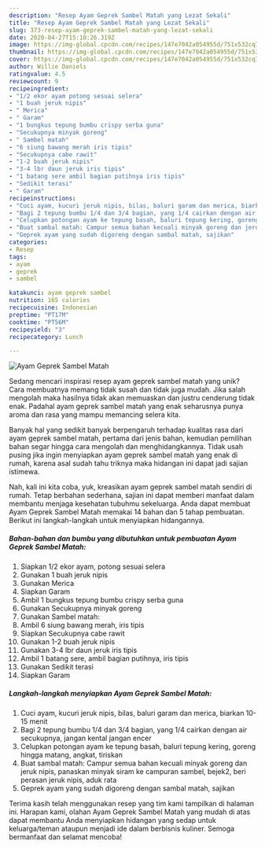 ```yaml
---
description: "Resep Ayam Geprek Sambel Matah yang Lezat Sekali"
title: "Resep Ayam Geprek Sambel Matah yang Lezat Sekali"
slug: 373-resep-ayam-geprek-sambel-matah-yang-lezat-sekali
date: 2020-04-27T15:10:26.319Z
image: https://img-global.cpcdn.com/recipes/147e7042a054955d/751x532cq70/ayam-geprek-sambel-matah-foto-resep-utama.jpg
thumbnail: https://img-global.cpcdn.com/recipes/147e7042a054955d/751x532cq70/ayam-geprek-sambel-matah-foto-resep-utama.jpg
cover: https://img-global.cpcdn.com/recipes/147e7042a054955d/751x532cq70/ayam-geprek-sambel-matah-foto-resep-utama.jpg
author: Willie Daniels
ratingvalue: 4.5
reviewcount: 9
recipeingredient:
- "1/2 ekor ayam potong sesuai selera"
- "1 buah jeruk nipis"
- " Merica"
- " Garam"
- "1 bungkus tepung bumbu crispy serba guna"
- "Secukupnya minyak goreng"
- " Sambel matah"
- "6 siung bawang merah iris tipis"
- "Secukupnya cabe rawit"
- "1-2 buah jeruk nipis"
- "3-4 lbr daun jeruk iris tipis"
- "1 batang sere ambil bagian putihnya iris tipis"
- "Sedikit terasi"
- " Garam"
recipeinstructions:
- "Cuci ayam, kucuri jeruk nipis, bilas, baluri garam dan merica, biarkan 10-15 menit"
- "Bagi 2 tepung bumbu 1/4 dan 3/4 bagian, yang 1/4 cairkan dengan air secukupnya, jangan kental jangan encer"
- "Celupkan potongan ayam ke tepung basah, baluri tepung kering, goreng hingga matang, angkat, tiriskan"
- "Buat sambal matah: Campur semua bahan kecuali minyak goreng dan jeruk nipis, panaskan minyak siram ke campuran sambel, bejek2, beri perasan jeruk nipis, aduk rata"
- "Geprek ayam yang sudah digoreng dengan sambal matah, sajikan"
categories:
- Resep
tags:
- ayam
- geprek
- sambel

katakunci: ayam geprek sambel 
nutrition: 165 calories
recipecuisine: Indonesian
preptime: "PT17M"
cooktime: "PT56M"
recipeyield: "3"
recipecategory: Lunch

---
```



![Ayam Geprek Sambel Matah](https://img-global.cpcdn.com/recipes/147e7042a054955d/751x532cq70/ayam-geprek-sambel-matah-foto-resep-utama.jpg)

Sedang mencari inspirasi resep ayam geprek sambel matah yang unik? Cara membuatnya memang tidak susah dan tidak juga mudah. Jika salah mengolah maka hasilnya tidak akan memuaskan dan justru cenderung tidak enak. Padahal ayam geprek sambel matah yang enak seharusnya punya aroma dan rasa yang mampu memancing selera kita.



Banyak hal yang sedikit banyak berpengaruh terhadap kualitas rasa dari ayam geprek sambel matah, pertama dari jenis bahan, kemudian pemilihan bahan segar hingga cara mengolah dan menghidangkannya. Tidak usah pusing jika ingin menyiapkan ayam geprek sambel matah yang enak di rumah, karena asal sudah tahu triknya maka hidangan ini dapat jadi sajian istimewa.


Nah, kali ini kita coba, yuk, kreasikan ayam geprek sambel matah sendiri di rumah. Tetap berbahan sederhana, sajian ini dapat memberi manfaat dalam membantu menjaga kesehatan tubuhmu sekeluarga. Anda dapat membuat Ayam Geprek Sambel Matah memakai 14 bahan dan 5 tahap pembuatan. Berikut ini langkah-langkah untuk menyiapkan hidangannya.

<!--inarticleads1-->

##### Bahan-bahan dan bumbu yang dibutuhkan untuk pembuatan Ayam Geprek Sambel Matah:

1. Siapkan 1/2 ekor ayam, potong sesuai selera
1. Gunakan 1 buah jeruk nipis
1. Gunakan  Merica
1. Siapkan  Garam
1. Ambil 1 bungkus tepung bumbu crispy serba guna
1. Gunakan Secukupnya minyak goreng
1. Gunakan  Sambel matah:
1. Ambil 6 siung bawang merah, iris tipis
1. Siapkan Secukupnya cabe rawit
1. Gunakan 1-2 buah jeruk nipis
1. Gunakan 3-4 lbr daun jeruk iris tipis
1. Ambil 1 batang sere, ambil bagian putihnya, iris tipis
1. Gunakan Sedikit terasi
1. Siapkan  Garam




<!--inarticleads2-->

##### Langkah-langkah menyiapkan Ayam Geprek Sambel Matah:

1. Cuci ayam, kucuri jeruk nipis, bilas, baluri garam dan merica, biarkan 10-15 menit
1. Bagi 2 tepung bumbu 1/4 dan 3/4 bagian, yang 1/4 cairkan dengan air secukupnya, jangan kental jangan encer
1. Celupkan potongan ayam ke tepung basah, baluri tepung kering, goreng hingga matang, angkat, tiriskan
1. Buat sambal matah: Campur semua bahan kecuali minyak goreng dan jeruk nipis, panaskan minyak siram ke campuran sambel, bejek2, beri perasan jeruk nipis, aduk rata
1. Geprek ayam yang sudah digoreng dengan sambal matah, sajikan




Terima kasih telah menggunakan resep yang tim kami tampilkan di halaman ini. Harapan kami, olahan Ayam Geprek Sambel Matah yang mudah di atas dapat membantu Anda menyiapkan hidangan yang sedap untuk keluarga/teman ataupun menjadi ide dalam berbisnis kuliner. Semoga bermanfaat dan selamat mencoba!
